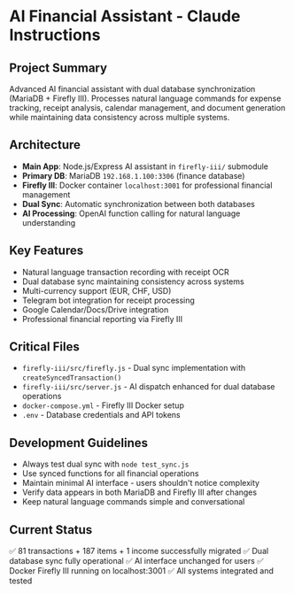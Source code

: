 # AI Financial Assistant - Claude Instructions

## Project Summary
Advanced AI financial assistant with dual database synchronization (MariaDB + Firefly III). Processes natural language commands for expense tracking, receipt analysis, calendar management, and document generation while maintaining data consistency across multiple systems.

## Architecture
- **Main App**: Node.js/Express AI assistant in `firefly-iii/` submodule
- **Primary DB**: MariaDB `192.168.1.100:3306` (finance database)  
- **Firefly III**: Docker container `localhost:3001` for professional financial management
- **Dual Sync**: Automatic synchronization between both databases
- **AI Processing**: OpenAI function calling for natural language understanding

## Key Features
- Natural language transaction recording with receipt OCR
- Dual database sync maintaining consistency across systems
- Multi-currency support (EUR, CHF, USD)
- Telegram bot integration for receipt processing
- Google Calendar/Docs/Drive integration
- Professional financial reporting via Firefly III

## Critical Files
- `firefly-iii/src/firefly.js` - Dual sync implementation with `createSyncedTransaction()`
- `firefly-iii/src/server.js` - AI dispatch enhanced for dual database operations
- `docker-compose.yml` - Firefly III Docker setup
- `.env` - Database credentials and API tokens

## Development Guidelines
- Always test dual sync with `node test_sync.js`
- Use synced functions for all financial operations
- Maintain minimal AI interface - users shouldn't notice complexity
- Verify data appears in both MariaDB and Firefly III after changes
- Keep natural language commands simple and conversational

## Current Status
✅ 81 transactions + 187 items + 1 income successfully migrated
✅ Dual database sync fully operational
✅ AI interface unchanged for users
✅ Docker Firefly III running on localhost:3001
✅ All systems integrated and tested